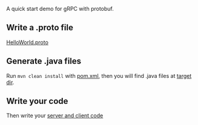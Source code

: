 A quick start demo for gRPC with protobuf.


## Write a .proto file
[HelloWorld.proto](src/main/proto/HelloWorld.proto)

## Generate .java files
Run `mvn clean install` with [pom.xml](pom.xml), then you will find .java files at [target dir](target/generated-sources/protobuf).

## Write your code
Then write your [server and client code](src/main/java/cn/jcorn/grpc)
